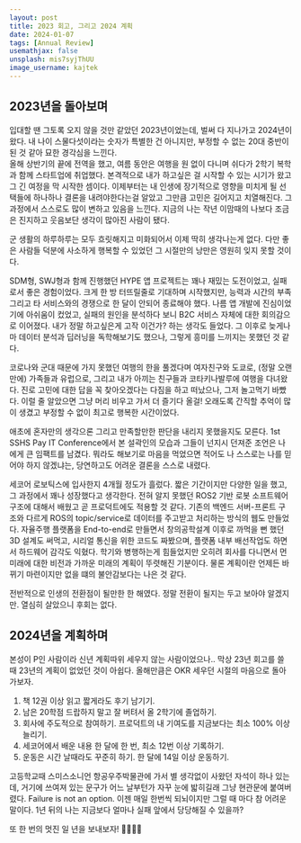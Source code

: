 ```yaml
---
layout: post
title: 2023 회고, 그리고 2024 계획
date: 2024-01-07
tags: [Annual Review]
usemathjax: false
unsplash: mis7syjThUU
image_username: kajtek
---
```



## 2023년을 돌아보며

입대할 땐 그토록 오지 않을 것만 같았던 2023년이었는데, 벌써 다 지나가고 2024년이 왔다. 내 나이 스물다섯이라는 숫자가 특별한 건 아니지만, 부정할 수 없는 20대 중반이 된 것 같아 묘한 경각심을 느낀다.  
올해 상반기의 끝에 전역을 했고, 여름 동안은 여행을 원 없이 다니며 쉬다가 2학기 복학과 함께 스타트업에 취업했다. 본격적으로 내가 하고싶은 걸 시작할 수 있는 시기가 왔고 그 긴 여정을 막 시작한 셈이다. 이제부터는 내 인생에 장기적으로 영향을 미치게 될 선택들에 하나하나 결론을 내려야한다는걸 알았고 그만큼 고민은 길어지고 치열해진다. 그 과정에서 스스로도 많이 변하고 있음을 느낀다. 지금의 나는 작년 이맘때의 나보다 조금은 진지하고 웃음보단 생각이 많아진 사람이 됐다.

군 생활의 하루하루는 모두 흐릿해지고 미화되어서 이제 딱히 생각나는게 없다. 다만 좋은 사람들 덕분에 사소하게 행복할 수 있었던 그 시절만의 낭만은 영원히 잊지 못할 것이다.

SDM형, SWJ형과 함께 진행했던 HYPE 앱 프로젝트는 꽤나 재밌는 도전이었고, 실패로서 좋은 경험이었다. 크게 한 방 터뜨릴줄로 기대하며 시작했지만, 능력과 시간의 부족 그리고 타 서비스와의 경쟁으로 한 달이 안되어 종료해야 했다. 나름 앱 개발에 진심이었기에 아쉬움이 컸었고, 실패의 원인을 분석하다 보니 B2C 서비스 자체에 대한 회의감으로 이어졌다. 내가 정말 하고싶은게 고작 이건가? 하는 생각도 들었다. 그 이후로 늦게나마 데이터 분석과 딥러닝을 독학해보기도 했으나, 그렇게 흥미를 느끼지는 못했던 것 같다.

코로나와 군대 때문에 가지 못했던 여행의 한을 풀겠다며 여자친구와 도쿄로, (정말 오랜만에) 가족들과 유럽으로, 그리고 내가 아끼는 친구들과 코타키나발루에 여행을 다녀왔다. 진로 고민에 대한 답을 꼭 찾아오겠다는 다짐을 하고 떠났으나, 그저 놀고먹기 바빴다. 이럴 줄 알았으면 그냥 머리 비우고 가서 더 즐기다 올걸! 오래도록 간직할 추억이 많이 생겼고 부정할 수 없이 최고로 행복한 시간이었다.

애초에 혼자만의 생각으론 그리고 만족할만한 판단을 내리지 못했을지도 모른다. 1st SSHS Pay IT Conference에서 본 설곽인의 모습과 그들이 넌지시 던져준 조언은 나에게 큰 임팩트를 남겼다. 뭐라도 해보기로 마음을 먹었으면 적어도 나 스스로는 나를 믿어야 하지 않겠냐는, 당연하고도 어려운 결론을 스스로 내렸다. 

세코어 로보틱스에 입사한지 4개월 정도가 흘렀다. 짧은 기간이지만 다양한 일을 했고, 그 과정에서 꽤나 성장했다고 생각한다. 전혀 알지 못했던 ROS2 기반 로봇 소프트웨어 구조에 대해서 배웠고 곧 프로덕트에도 적용할 것 같다. 기존의 백엔드 서버-프론트 구조와 다르게 ROS의 topic/service로 데이터를 주고받고 처리하는 방식의 웹도 만들었다. 자율주행 플랫폼을 End-to-end로 만들면서 창의공학설계 이후로 까먹을 뻔 했던 3D 설계도 써먹고, 시리얼 통신을 위한 코드도 짜봤으며, 플랫폼 내부 배선작업도 하면서 하드웨어 감각도 익혔다. 학기와 병행하는게 힘들었지만 오히려 회사를 다니면서 먼 미래에 대한 비전과 가까운 미래의 계획이 뚜렷해진 기분이다. 물론 계획이란 언제든 바뀌기 마련이지만 없을 떄의 불안감보다는 나은 것 같다.

전반적으로 인생의 전환점이 될만한 한 해였다. 정말 전환이 될지는 두고 보아야 알겠지만. 열심히 살았으니 후회는 없다. 

## 2024년을 계획하며

본성이 P인 사람이라 신년 계획따위 세우지 않는 사람이었으나.. 막상 23년 회고를 쓸 때 23년의 계획이 없었던 것이 아쉽다. 올해만큼은 OKR 세우던 시절의 마음으로 돌아가보자.

1. 책 12권 이상 읽고 짧게라도 후기 남기기.
1. 남은 20학점 드랍하지 말고 잘 버텨서 올 2학기에 졸업하기.
1. 회사에 주도적으로 참여하기. 프로덕트의 내 기여도를 지금보다는 최소 100% 이상 늘리기. 
1. 세코어에서 배운 내용 한 달에 한 번, 최소 12번 이상 기록하기.
1. 운동은 시간 날때라도 꾸준히 하기. 한 달에 14일 이상 운동하기.

고등학교때 스미스소니언 항공우주박물관에 가서 별 생각없이 사왔던 자석이 하나 있는데, 거기에 쓰여져 있는 문구가 어느 날부턴가 자꾸 눈에 밟히길래 그냥 현관문에 붙여버렸다. Failure is not an option. 이젠 매일 한번씩 되뇌이지만 그럴 때 마다 참 어려운 말이다. 1년 뒤의 나는 지금보다 얼마나 실패 앞에서 당당해질 수 있을까?

또 한 번의 멋진 일 년을 보내보자! 💪🏻💪🏻